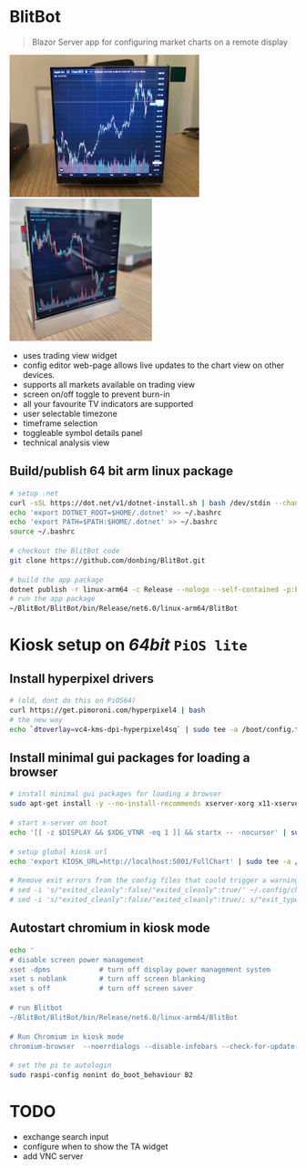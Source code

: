 # BlitBot
> Blazor Server app for configuring market charts on a remote display

<img src="docs/images/BlitBot.jpg" height="250">
<img src="docs/images/BlitBot_angle.jpg" height="250">

- uses trading view widget
- config editor web-page allows live updates to the chart view on other devices.
- supports all markets available on trading view
- screen on/off toggle to prevent burn-in
- all your favourite TV indicators are supported
- user selectable timezone 
- timeframe selection
- toggleable symbol details panel
- technical analysis view


## Build/publish 64 bit arm linux package
```sh
# setup .net
curl -sSL https://dot.net/v1/dotnet-install.sh | bash /dev/stdin --channel Current
echo 'export DOTNET_ROOT=$HOME/.dotnet' >> ~/.bashrc
echo 'export PATH=$PATH:$HOME/.dotnet' >> ~/.bashrc
source ~/.bashrc

# checkout the BlitBot code
git clone https://github.com/donbing/BlitBot.git

# build the app package
dotnet publish -r linux-arm64 -c Release --nologo --self-contained -p:PublishReadyToRun=true
# run the app package
~/BlitBot/BlitBot/bin/Release/net6.0/linux-arm64/BlitBot
```

# Kiosk setup on ***64bit*** `PiOS lite`

## Install hyperpixel drivers
```sh
# (old, dont do this on PiOS64)
curl https://get.pimoroni.com/hyperpixel4 | bash
# the new way
echo `dtoverlay=vc4-kms-dpi-hyperpixel4sq` | sudo tee -a /boot/config.txt
```
## Install minimal gui packages for loading a browser
```sh
# install minimal gui packages for loading a browser
sudo apt-get install -y --no-install-recommends xserver-xorg x11-xserver-utils xinit openbox chromium-browser

# start x-server on boot
echo '[[ -z $DISPLAY && $XDG_VTNR -eq 1 ]] && startx -- -nocursor' | sudo tee -a ~/.bash_profile

# setup global kiosk url
echo 'export KIOSK_URL=http://localhost:5001/FullChart' | sudo tee -a /etc/xdg/openbox/environment

# Remove exit errors from the config files that could trigger a warning
# sed -i 's/"exited_cleanly":false/"exited_cleanly":true/' ~/.config/chromium/'Local State'
# sed -i 's/"exited_cleanly":false/"exited_cleanly":true/; s/"exit_type":"[^"]\+"/"exit_type":"Normal"/' ~/.config/chromium/Default/Preferences
```

## Autostart chromium in kiosk mode
```sh
echo '
# disable screen power management
xset -dpms            # turn off display power management system
xset s noblank        # turn off screen blanking
xset s off            # turn off screen saver

# run Blitbot
~/BlitBot/BlitBot/bin/Release/net6.0/linux-arm64/BlitBot

# Run Chromium in kiosk mode
chromium-browser  --noerrdialogs --disable-infobars --check-for-update-interval=31536000 --kiosk $KIOSK_URL ' | sudo tee -a  /etc/xdg/openbox/autostart

# set the pi to autologin
sudo raspi-config nonint do_boot_behaviour B2
```

# TODO

 - exchange search input
 - configure when to show the TA widget
 - add VNC server
